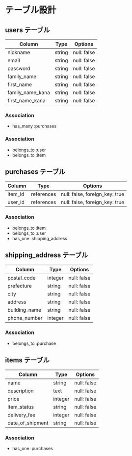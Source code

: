 # テーブル設計

## users テーブル

| Column           | Type   | Options     |
| ---------------  | ------ | ----------- |
| nickname         | string | null: false |
| email            | string | null: false |
| password         | string | null: false |
| family_name      | string | null: false |
| first_name       | string | null: false |
| family_name_kana | string | null: false |
| first_name_kana  | string | null: false |

### Association

- has_many :purchases

### Association

- belongs_to :user
- belongs_to :item

## purchases テーブル

| Column    | Type       | Options                        |
| --------- | ---------- | ------------------------------ |
| item_id   | references | null: false, foreign_key: true |
| user_id   | references | null: false, foreign_key: true |

### Association

- belongs_to :item
- belongs_to :user
- has_one    :shipping_address

## shipping_address テーブル

| Column        | Type       | Options                        |
| ------------- | ---------- | ------------------------------ |
| postal_code   | integer    | null: false                    |
| prefecture    | string     | null: false                    |
| city          | string     | null: false                    |
| address       | string     | null: false                    |
| building_name | string     | null: false                    |
| phone_number  | integer    | null: false                    |

### Association

- belongs_to :purchase

## items テーブル

| Column           | Type    | Options     |
| ---------------  | ------  | ----------- |
| name             | string  | null: false |
| description      | text    | null: false |
| price            | integer | null: false |
| item_status      | string  | null: false |
| delivery_fee     | integer | null: false |
| date_of_shipment | string  | null: false |

### Association

- has_one    :purchases

